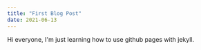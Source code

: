 ```yaml
---
title: "First Blog Post"
date: 2021-06-13
---
```


Hi everyone, I'm just learning how to use github pages with jekyll. 
